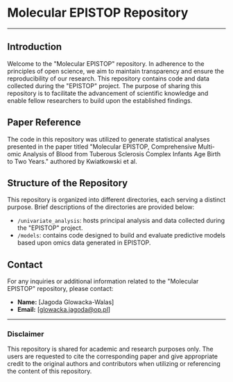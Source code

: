 # Molecular EPISTOP Repository

---

## Introduction

Welcome to the "Molecular EPISTOP" repository. In adherence to the principles of open science, we aim to maintain transparency and ensure the reproducibility of our research. This repository contains code and data collected during the "EPISTOP" project. The purpose of sharing this repository is to facilitate the advancement of scientific knowledge and enable fellow researchers to build upon the established findings.

## Paper Reference

The code in this repository was utilized to generate statistical analyses presented in the paper titled "Molecular EPISTOP, Comprehensive Multi-omic Analysis of Blood from Tuberous Sclerosis Complex Infants Age Birth to Two Years." authored by Kwiatkowski et al.

## Structure of the Repository

This repository is organized into different directories, each serving a distinct purpose. Brief descriptions of the directories are provided below:

- `/univariate_analysis`: hosts principal analysis and data collected during the "EPISTOP" project.
- `/models`: contains code designed to build and evaluate predictive models based upon omics data generated in EPISTOP.

## Contact

For any inquiries or additional information related to the "Molecular EPISTOP" repository, please contact:

- **Name:** [Jagoda Glowacka-Walas]
- **Email:** [glowacka.jagoda@op.pl]

---

### Disclaimer

This repository is shared for academic and research purposes only. The users are requested to cite the corresponding paper and give appropriate credit to the original authors and contributors when utilizing or referencing the content of this repository.
